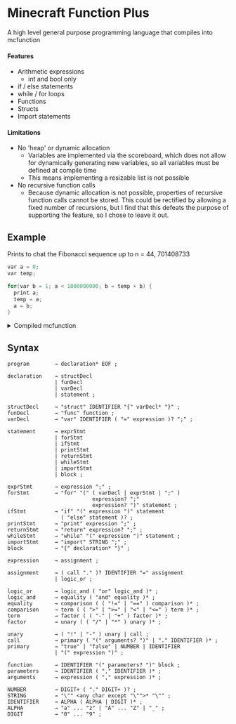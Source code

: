 # Minecraft Function Plus

A high level general purpose programming language that compiles into mcfunction

#### Features

- Arithmetic expressions
  - int and bool only
- if / else statements
- while / for loops
- Functions
- Structs
- Import statements

#### Limitations

- No 'heap' or dynamic allocation
  - Variables are implemented via the scoreboard, which does not allow for dynamically generating new variables, so all variables must be defined at compile time
  - This means implementing a resizable list is not possible
- No recursive function calls
  - Because dynamic allocation is not possible, properties of recursive function calls cannot be stored. This could be rectified by allowing a fixed number of recursions, but I find that this defeats the purpose of supporting the feature, so I chose to leave it out.

## Example

Prints to chat the Fibonacci sequence up to n = 44, 701408733

```c
var a = 0;
var temp;

for(var b = 1; a < 1000000000; b = temp + b) {
  print a;
  temp = a;
  a = b;
}
```

<details>
  <summary>Compiled mcfunction</summary>

  Compiled with pretty and debug mode on.
  
  #### fib.mcfunction

  ```mcfunction
  # Compiled by mcfp_dart 1.0

  # RUNTIME SETUP

  scoreboard objectives add mcfp_runtime dummy
  scoreboard players reset * mcfp_runtime
  scoreboard objectives setdisplay sidebar mcfp_runtime
  scoreboard players set neg_one mcfp_runtime -1

  # END RUNTIME SETUP
  # WALKING SYNTAX TREE


  # VAR
  scoreboard players set fib_a mcfp_runtime 0

  # VAR
  scoreboard players set fib_temp mcfp_runtime 0
  execute if function mcfp:fib_oznzmf982b30 run return 1

  # CLEAN
  scoreboard players reset fib_a mcfp_runtime
  scoreboard players reset fib_temp mcfp_runtime
  ```

  #### fib_oznzmf982b30.mcfunction

  ```mcfunction
  # VAR
  scoreboard players set fib_oznzmf982b30_b mcfp_runtime 1

  # WHILE CONDITION
  scoreboard players set fib_oznzmf982b30_h9ruyup5510f mcfp_runtime 1000000000
  scoreboard players set fib_oznzmf982b30_vknqxk613cv4 mcfp_runtime 0
  execute if score fib_a mcfp_runtime < fib_oznzmf982b30_h9ruyup5510f mcfp_runtime run scoreboard players set fib_oznzmf982b30_vknqxk613cv4 mcfp_runtime 1
  scoreboard players reset fib_oznzmf982b30_h9ruyup5510f mcfp_runtime

  # WHILE REPEAT
  scoreboard players set should_break mcfp_runtime 0
  execute if score fib_oznzmf982b30_vknqxk613cv4 mcfp_runtime matches 1 run execute if function mcfp:fib_oznzmf982b30_5juiuc8ypdr9 run return 1
  scoreboard players reset fib_oznzmf982b30_vknqxk613cv4 mcfp_runtime

  # CLEAN
  scoreboard players reset fib_oznzmf982b30_b mcfp_runtime
  ```

  #### fib_oznzmf982b30_5juiuc8ypdr9.mcfunction

  ```mcfunction
  # PRINT
  tellraw @a [{"text":"MCFP: "},{"score":{"name":"fib_a","objective":"mcfp_runtime"}}]

  # ASSIGN
  scoreboard players operation fib_temp mcfp_runtime = fib_a mcfp_runtime

  # ASSIGN
  scoreboard players operation fib_a mcfp_runtime = fib_oznzmf982b30_b mcfp_runtime

  # ASSIGN
  scoreboard players operation fib_oznzmf982b30_5juiuc8ypdr9_7d7bm9f3a4ys mcfp_runtime = fib_temp mcfp_runtime
  scoreboard players operation fib_oznzmf982b30_5juiuc8ypdr9_7d7bm9f3a4ys mcfp_runtime += fib_oznzmf982b30_b mcfp_runtime
  scoreboard players operation fib_oznzmf982b30_b mcfp_runtime = fib_oznzmf982b30_5juiuc8ypdr9_7d7bm9f3a4ys mcfp_runtime
  scoreboard players reset fib_oznzmf982b30_5juiuc8ypdr9_7d7bm9f3a4ys mcfp_runtime

  # WHILE CONDITION
  scoreboard players set fib_oznzmf982b30_5juiuc8ypdr9_0eh3qtaf8kfn mcfp_runtime 1000000000
  scoreboard players set fib_oznzmf982b30_5juiuc8ypdr9_fjo9kv182fzj mcfp_runtime 0
  execute if score fib_a mcfp_runtime < fib_oznzmf982b30_5juiuc8ypdr9_0eh3qtaf8kfn mcfp_runtime run scoreboard players set fib_oznzmf982b30_5juiuc8ypdr9_fjo9kv182fzj mcfp_runtime 1
  scoreboard players reset fib_oznzmf982b30_5juiuc8ypdr9_0eh3qtaf8kfn mcfp_runtime

  # WHILE REPEAT
  execute if score should_break mcfp_runtime matches 1 run return 0
  execute if score fib_oznzmf982b30_5juiuc8ypdr9_fjo9kv182fzj mcfp_runtime matches 1 run execute if function mcfp:fib_oznzmf982b30_5juiuc8ypdr9 run return 1
  scoreboard players reset fib_oznzmf982b30_5juiuc8ypdr9_fjo9kv182fzj mcfp_runtime
  ```
  
</details>

## Syntax

```
program        → declaration* EOF ;
```

```
declaration    → structDecl
               | funDecl
               | varDecl
               | statement ;

structDecl     → "struct" IDENTIFIER "{" varDecl* "}" ;
funDecl        → "func" function ;
varDecl        → "var" IDENTIFIER ( "=" expression )? ";" ;
```

```
statement      → exprStmt
               | forStmt
               | ifStmt
               | printStmt
               | returnStmt
               | whileStmt
               | importStmt
               | block ;

exprStmt       → expression ";" ;
forStmt        → "for" "(" ( varDecl | exprStmt | ";" )
                           expression? ";"
                           expression? ")" statement ;
ifStmt         → "if" "(" expression ")" statement
                 ( "else" statement )? ;
printStmt      → "print" expression ";" ;
returnStmt     → "return" expression? ";" ;
whileStmt      → "while" "(" expression ")" statement ;
importStmt     → "import" STRING ";" ;
block          → "{" declaration* "}" ;
```

```
expression     → assignment ;

assignment     → ( call "." )? IDENTIFIER "=" assignment
               | logic_or ;

logic_or       → logic_and ( "or" logic_and )* ;
logic_and      → equality ( "and" equality )* ;
equality       → comparison ( ( "!=" | "==" ) comparison )* ;
comparison     → term ( ( ">" | ">=" | "<" | "<=" ) term )* ;
term           → factor ( ( "-" | "+" ) factor )* ;
factor         → unary ( ( "/" | "*" ) unary )* ;

unary          → ( "!" | "-" ) unary | call ;
call           → primary ( "(" arguments? ")" | "." IDENTIFIER )* ;
primary        → "true" | "false" | NUMBER | IDENTIFIER
               | "(" expression ")" ;
```

```
function       → IDENTIFIER "(" parameters? ")" block ;
parameters     → IDENTIFIER ( "," IDENTIFIER )* ;
arguments      → expression ( "," expression )* ;
```

```
NUMBER         → DIGIT+ ( "." DIGIT+ )? ;
STRING         → "\"" <any char except "\"">* "\"" ;
IDENTIFIER     → ALPHA ( ALPHA | DIGIT )* ;
ALPHA          → "a" ... "z" | "A" ... "Z" | "_" ;
DIGIT          → "0" ... "9" ;
```
